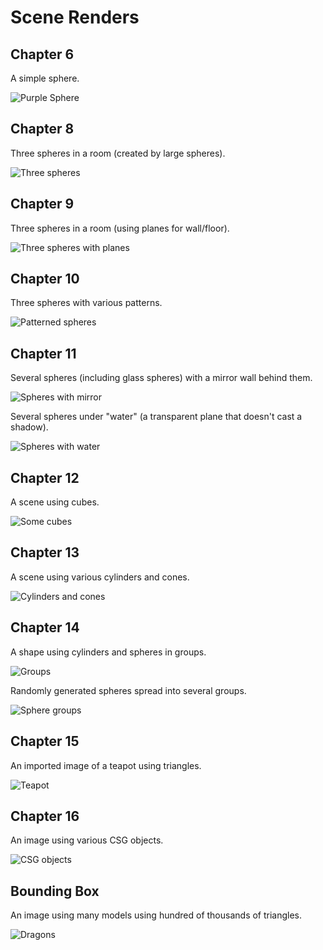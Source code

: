 # Scene Renders

## Chapter 6

A simple sphere.

![Purple Sphere](chapter6.png)

## Chapter 8

Three spheres in a room (created by large spheres).

![Three spheres](chapter8.png)

## Chapter 9

Three spheres in a room (using planes for wall/floor).

![Three spheres with planes](chapter9.png)

## Chapter 10

Three spheres with various patterns.

![Patterned spheres](chapter10.png)

## Chapter 11

Several spheres (including glass spheres) with a mirror wall behind them.

![Spheres with mirror](chapter11.png)

Several spheres under "water" (a transparent plane that doesn't cast a shadow).

![Spheres with water](chapter11-water.png)

## Chapter 12

A scene using cubes.

![Some cubes](chapter12.png)

## Chapter 13

A scene using various cylinders and cones.

![Cylinders and cones](chapter13.png)

## Chapter 14

A shape using cylinders and spheres in groups.

![Groups](chapter14.png)

Randomly generated spheres spread into several groups.

![Sphere groups](chapter14-spheres.png)

## Chapter 15

An imported image of a teapot using triangles.

![Teapot](chapter15.png)

## Chapter 16

An image using various CSG objects.

![CSG objects](chapter16.png)

## Bounding Box

An image using many models using hundred of thousands of triangles.

![Dragons](bounding_box.png)
